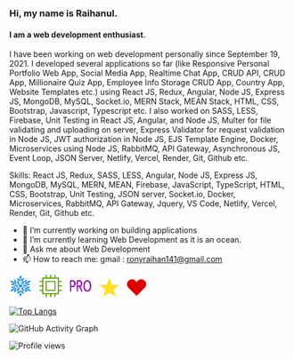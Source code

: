 ### Hi, my name is Raihanul.
#### I am a web development enthusiast.
I have been working on web development personally since September 19, 2021. I developed several applications so far (like Responsive Personal Portfolio Web App, Social Media App, Realtime Chat App, CRUD API, CRUD App, Millionaire Quiz App, Employee Info Storage CRUD App, Country App, Website Templates etc.) using React JS, Redux, Angular, Node JS, Express JS, MongoDB, MySQL, Socket.io, MERN Stack, MEAN Stack, HTML, CSS, Bootstrap, Javascript, Typescript etc. I also worked on SASS, LESS, Firebase, Unit Testing in React JS, Angular, and Node JS, Multer for file validating and uploading on server, Express Validator for request validation in Node JS, JWT authorization in Node JS, EJS Template Engine, Docker, Microservices using Node JS, RabbitMQ, API Gateway, Asynchronous JS, Event Loop, JSON Server, Netlify, Vercel, Render, Git, Github etc.


Skills: React JS, Redux, SASS, LESS, Angular, Node JS, Express JS, MongoDB, MySQL, MERN, MEAN, Firebase, JavaScript, TypeScript, HTML, CSS, Bootstrap, Unit Testing, JSON server, Socket.io, Docker, Microservices, RabbitMQ, API Gateway, Jquery, VS Code, Netlify, Vercel, Render, Git, Github etc.

- 🔭 I’m currently working on building applications 
- 🌱 I’m currently learning Web Development as it is an ocean. 
- 💬 Ask me about Web Development 
- 📫 How to reach me: gmail : ronyraihan141@gmail.com 

<a href='https://archiveprogram.github.com/'><img src='https://raw.githubusercontent.com/acervenky/animated-github-badges/master/assets/acbadge.gif' width='40' height='40'></a> <a href='https://docs.github.com/en/developers'><img src='https://raw.githubusercontent.com/acervenky/animated-github-badges/master/assets/devbadge.gif' width='40' height='40'></a> <a href='https://github.com/pricing'><img src='https://raw.githubusercontent.com/acervenky/animated-github-badges/master/assets/pro.gif' width='40' height='40'></a> <a href='https://stars.github.com/'><img src='https://raw.githubusercontent.com/acervenky/animated-github-badges/master/assets/starbadge.gif' width='35' height='35'></a> <a href='https://docs.github.com/en/github/supporting-the-open-source-community-with-github-sponsors'><img src='https://raw.githubusercontent.com/acervenky/animated-github-badges/master/assets/sponsorbadge.gif' width='35' height='35'></a> 

[![Top Langs](https://github-readme-stats.vercel.app/api/top-langs/?username=RRaihan123)](https://github.com/anuraghazra/github-readme-stats)

![GitHub Activity Graph](https://activity-graph.herokuapp.com/graph?username=RRaihan123)  

![Profile views](https://gpvc.arturio.dev/RRaihan123)  
